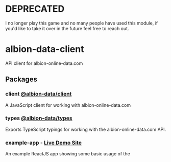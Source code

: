 # DEPRECATED

I no longer play this game and no many people have used this module, if you'd like to take it over in the future feel free to reach out.

# albion-data-client

API client for albion-online-data.com

## Packages

### client [@albion-data/client](https://www.npmjs.com/package/@albion-data/client)

A JavaScript client for working with albion-online-data.com

### types [@albion-data/types](https://www.npmjs.com/package/@albion-data/types)

Exports TypeScript typings for working with the albion-online-data.com API.

### example-app - [Live Demo Site](https://tastypackets.github.io/albion-data-client/)

An example ReactJS app showing some basic usage of the
